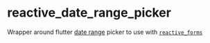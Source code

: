 # reactive_date_range_picker

Wrapper around flutter [date range](https://api.flutter.dev/flutter/material/showDateRangePicker.html) picker to use with [`reactive_forms`](https://pub.dev/packages/reactive_forms) 